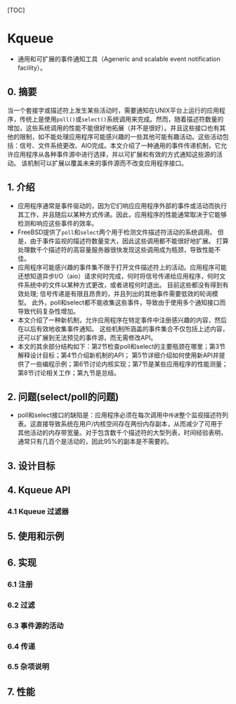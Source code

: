 
[TOC]

# Kqueue
* 通用和可扩展的事件通知工具（Ageneric and scalable event notification facility）。

## 0. 摘要
当一个套接字或描述符上发生某些活动时，需要通知在UNIX平台上运行的应用程序，传统上是使用`poll()`或`select()`系统调用来完成。然而，随着描述符数量的增加，这些系统调用的性能不能很好地拓展（并不是很好）。并且这些接口也有其他的限制，如不能处理应用程序可能感兴趣的一些其他可能有趣活动。这些活动包括：信号、文件系统更改、AIO完成。本文介绍了一种通用的事件传递机制，它允许应用程序从各种事件源中进行选择，并以可扩展和有效的方式通知这些源的活动。 该机制可以扩展以覆盖未来的事件源而不改变应用程序接口。

## 1. 介绍
* 应用程序通常是事件驱动的，因为它们响应应用程序外部的事件或活动而执行其工作，并且随后以某种方式传递。因此，应用程序的性能通常取决于它能够检测和响应这些事件的效率。
* FreeBSD提供了`poll`和`select`两个用于检测文件描述符活动的系统调用。 但是，由于事件监视的描述符数量变大，因此这些调用都不能很好地扩展。 打算处理数千个描述符的高容量服务器很快发现这些调用成为瓶颈，导致性能不佳。
* 应用程序可能感兴趣的事件集不限于打开文件描述符上的活动。应用程序可能还想知道异步I/O（aio）请求何时完成，何时将信号传递给应用程序，何时文件系统中的文件以某种方式更改，或者进程何时退出。 目前这些都没有得到有效处理; 信号传递是有限且昂贵的，并且列出的其他事件需要低效的轮询模型。 此外，poll和select都不能收集这些事件，导致由于使用多个通知接口而导致代码复杂性增加。
* 本文介绍了一种新机制，允许应用程序在特定事件中注册感兴趣的内容，然后在以后有效地收集事件通知。 这些机制所涵盖的事件集合不仅包括上述内容，还可以扩展到无法预见的事件源，而无需修改API。
* 本文的其余部分结构如下：第2节检查poll和select的主要瓶颈在哪里；第3节解释设计目标；第4节介绍新机制的API； 第5节详细介绍如何使用新API并提供了一些编程示例；第6节讨论内核实现；第7节是某些应用程序的性能测量；第8节讨论相关工作；第九节是总结。

## 2. 问题(select/poll的问题)
* poll和select接口的缺陷是：应用程序必须在每次调用中`传递`整个监视描述符列表。这直接导致系统在用户/内核空间存在两份内存副本，从而减少了可用于其他活动的内存带宽量。对于包含数千个描述符的大型列表，时间经验表明，通常只有几百个是活动的，因此95%的副本是不需要的。

## 3. 设计目标

## 4. Kqueue API

### 4.1 Kqueue 过滤器

## 5. 使用和示例

## 6. 实现

### 6.1 注册

### 6.2 过滤

### 6.3 事件源的活动

### 6.4 传递

### 6.5 杂项说明

## 7. 性能

